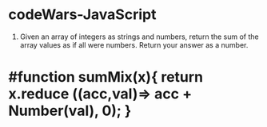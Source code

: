 # codeWars-JavaScript
1. Given an array of integers as strings and numbers, return the sum of the array values as if all were numbers. Return your answer as a number.
   
#function sumMix(x){
  return x.reduce ((acc,val)=> acc + Number(val), 0);
}
=====================================================
